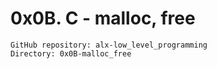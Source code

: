 # 0x0B. C - malloc, free


    GitHub repository: alx-low_level_programming
    Directory: 0x0B-malloc_free

